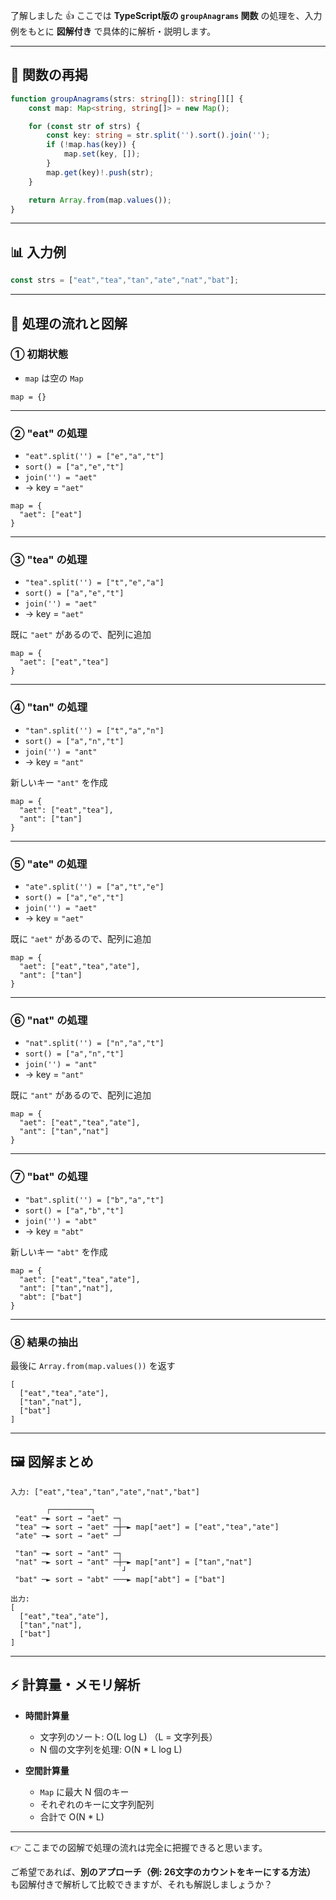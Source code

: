了解しました 👍
ここでは **TypeScript版の `groupAnagrams` 関数** の処理を、入力例をもとに **図解付き** で具体的に解析・説明します。

---

## 📌 関数の再掲

```typescript
function groupAnagrams(strs: string[]): string[][] {
    const map: Map<string, string[]> = new Map();

    for (const str of strs) {
        const key: string = str.split('').sort().join('');
        if (!map.has(key)) {
            map.set(key, []);
        }
        map.get(key)!.push(str);
    }

    return Array.from(map.values());
}
```

---

## 📊 入力例

```typescript
const strs = ["eat","tea","tan","ate","nat","bat"];
```

---

## 🔎 処理の流れと図解

### ① 初期状態

* `map` は空の `Map`

```
map = {}
```

---

### ② "eat" の処理

* `"eat".split('') = ["e","a","t"]`
* `sort() = ["a","e","t"]`
* `join('') = "aet"`
* → key = `"aet"`

```
map = {
  "aet": ["eat"]
}
```

---

### ③ "tea" の処理

* `"tea".split('') = ["t","e","a"]`
* `sort() = ["a","e","t"]`
* `join('') = "aet"`
* → key = `"aet"`

既に `"aet"` があるので、配列に追加

```
map = {
  "aet": ["eat","tea"]
}
```

---

### ④ "tan" の処理

* `"tan".split('') = ["t","a","n"]`
* `sort() = ["a","n","t"]`
* `join('') = "ant"`
* → key = `"ant"`

新しいキー `"ant"` を作成

```
map = {
  "aet": ["eat","tea"],
  "ant": ["tan"]
}
```

---

### ⑤ "ate" の処理

* `"ate".split('') = ["a","t","e"]`
* `sort() = ["a","e","t"]`
* `join('') = "aet"`
* → key = `"aet"`

既に `"aet"` があるので、配列に追加

```
map = {
  "aet": ["eat","tea","ate"],
  "ant": ["tan"]
}
```

---

### ⑥ "nat" の処理

* `"nat".split('') = ["n","a","t"]`
* `sort() = ["a","n","t"]`
* `join('') = "ant"`
* → key = `"ant"`

既に `"ant"` があるので、配列に追加

```
map = {
  "aet": ["eat","tea","ate"],
  "ant": ["tan","nat"]
}
```

---

### ⑦ "bat" の処理

* `"bat".split('') = ["b","a","t"]`
* `sort() = ["a","b","t"]`
* `join('') = "abt"`
* → key = `"abt"`

新しいキー `"abt"` を作成

```
map = {
  "aet": ["eat","tea","ate"],
  "ant": ["tan","nat"],
  "abt": ["bat"]
}
```

---

### ⑧ 結果の抽出

最後に `Array.from(map.values())` を返す

```
[
  ["eat","tea","ate"],
  ["tan","nat"],
  ["bat"]
]
```

---

## 🖼️ 図解まとめ

```
入力: ["eat","tea","tan","ate","nat","bat"]

        ┌─────────┐
 "eat" ─► sort → "aet" ─┐
 "tea" ─► sort → "aet" ─┼─► map["aet"] = ["eat","tea","ate"]
 "ate" ─► sort → "aet" ─┘

 "tan" ─► sort → "ant" ─┐
 "nat" ─► sort → "ant" ─┼─► map["ant"] = ["tan","nat"]
                         ┘
 "bat" ─► sort → "abt" ───► map["abt"] = ["bat"]

出力:
[
  ["eat","tea","ate"],
  ["tan","nat"],
  ["bat"]
]
```

---

## ⚡ 計算量・メモリ解析

* **時間計算量**

  * 文字列のソート: O(L log L) （L = 文字列長）
  * N 個の文字列を処理: O(N \* L log L)

* **空間計算量**

  * `Map` に最大 N 個のキー
  * それぞれのキーに文字列配列
  * 合計で O(N \* L)

---

👉 ここまでの図解で処理の流れは完全に把握できると思います。

ご希望であれば、**別のアプローチ（例: 26文字のカウントをキーにする方法）** も図解付きで解析して比較できますが、それも解説しましょうか？
